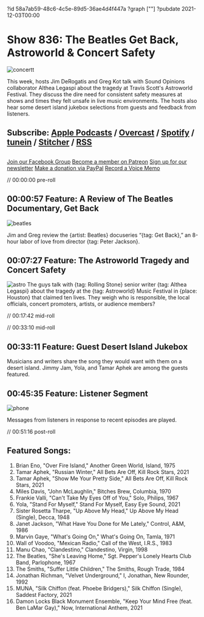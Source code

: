 ?id 58a7ab59-48c6-4c5e-89d5-36ae4d4f447a
?graph [""]
?pubdate 2021-12-03T00:00
# Show 836: The Beatles Get Back, Astroworld & Concert Safety
![concertt](https://static.soundopinions.org/images/2021/concertt.jpeg)

This week, hosts Jim DeRogatis and Greg Kot talk with Sound Opinions collaborator Althea Legaspi about the tragedy at Travis Scott's Astroworld Festival. They discuss the dire need for consistent safety measures at shows and times they felt unsafe in live music environments. The hosts also hear some desert island jukebox selections from guests and feedback from listeners. 

## Subscribe: [Apple Podcasts](https://itunes.apple.com/us/podcast/sound-opinions/id94793843) / [Overcast](https://overcast.fm/itunes94793843/sound-opinions) / [Spotify](https://open.spotify.com/show/1kNR8YL7TBrQuRxDdS4wtU) / [tunein](https://tunein.com/podcasts/Music-Podcasts/Sound-Opinions-p60273/) / [Stitcher](http://www.stitcher.com/podcast/sound-opinions) / [RSS](https://feeds.simplecast.com/Nn6fjnB0)


##
[Join our Facebook Group](https://bit.ly/3sivr9T)
[Become a member on Patreon](https://bit.ly/3slWZvc)
[Sign up for our newsletter](https://bit.ly/3eEvRnG)
[Make a donation via PayPal](https://bit.ly/3dmt9lU)
[Record a Voice Memo](https://bit.ly/2RyD5Ah)



// 00:00:00 pre-roll

## 00:00:57 Feature: A Review of The Beatles Documentary, Get Back
![beatles](https://static.soundopinions.org/images/2021/the_beatles,_get_back_poster.jpeg)

Jim and Greg review the {artist: Beatles} docuseries “{tag: Get Back},” an 8-hour labor of love from director {tag: Peter Jackson}. 

## 00:07:27 Feature: The Astroworld Tragedy and Concert Safety
![astro](https://static.soundopinions.org/images/2021/3d4e7c51-1200.jpeg)
The guys talk with {tag: Rolling Stone} senior writer {tag: Althea Legaspi} about the tragedy at the {tag: Astroworld} Music Festival in {place: Houston} that claimed ten lives. They weigh who is responsible, the local officials, concert promoters, artists, or audience members? 


// 00:17:42 mid-roll

// 00:33:10 mid-roll

## 00:33:11 Feature: Guest Desert Island Jukebox

Musicians and writers share the song they would want with them on a desert island. Jimmy Jam, Yola, and Tamar Aphek are among the guests featured.

## 00:45:35 Feature: Listener Segment
![phone](https://static.soundopinions.org/images/2021/phone.jpeg)

Messages from listeners in response to recent episodes are played.




// 00:51:16 post-roll


## Featured Songs:

1. Brian Eno, "Over Fire Island," Another Green World, Island, 1975
1. Tamar Aphek, "Russian Winter," All Bets Are Off, Kill Rock Stars, 2021
1. Tamar Aphek, "Show Me Your Pretty Side," All Bets Are Off, Kill Rock Stars, 2021
1. Miles Davis, "John McLaughlin," Bitches Brew, Columbia, 1970
1. Frankie Valli, "Can't Take My Eyes Off of You," Solo, Philips, 1967
1. Yola, "Stand For Myself," Stand For Myself, Easy Eye Sound, 2021
1. Sister Rosetta Tharpe, "Up Above My Head," Up Above My Head (Single), Decca, 1948
1. Janet Jackson, "What Have You Done for Me Lately," Control, A&M, 1986
1. Marvin Gaye, "What's Going On," What's Going On, Tamla, 1971
1. Wall of Voodoo, "Mexican Radio," Call of the West, I.R.S., 1983
1. Manu Chao, "Clandestino," Clandestino, Virgin, 1998
1. The Beatles, "She's Leaving Home," Sgt. Pepper's Lonely Hearts Club Band, Parlophone, 1967
1. The Smiths, "Suffer Little Children," The Smiths, Rough Trade, 1984
1. Jonathan Richman, "Velvet Underground," I, Jonathan, New Rounder, 1992
1. MUNA, "Silk Chiffon (feat. Phoebe Bridgers)," Silk Chiffon (Single), Saddest Factory, 2021
1. Damon Locks Black Monument Ensemble, "Keep Your Mind Free (feat. Ben LaMar Gay)," Now, International Anthem, 2021
